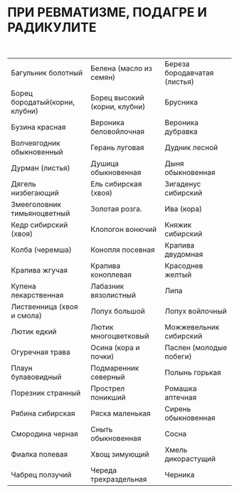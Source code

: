# ПРИ РЕВМАТИЗМЕ, ПОДАГРЕ И РАДИКУЛИТЕ

 

|                                |                               |                              |
|--------------------------------|-------------------------------|------------------------------|
| Багульник болотный             | Белена (масло из семян)       | Береза бородавчатая (листья) |
| Борец бородатый(корни, клубни) | Борец высокий (корни, клубни) | Брусника                     |
| Бузина красная                 | Вероника беловойлочная        | Вероника дубравка            |
| Волчеягодник обыкновенный      | Герань луговая                | Дудник лесной                |
| Дурман (листья)                | Душица обыкновенная           | Дыня обыкновенная            |
| Дягель низбегающий             | Ель сибирская (хвоя)          | Зигаденус сибирский          |
| Змееголовник тимьяноцветный    | Золотая розга.                | Ива (кора)                   |
| Кедр сибирский (хвоя)          | Клопогон вонючий              | Княжик сибирский             |
| Колба (черемша)                | Конопля посевная              | Крапива двудомная            |
| Крапива жгучая                 | Крапива коноплевая            | Красоднев желтый             |
| Купена лекарственная           | Лабазник вязолистный          | Липа                         |
| Лиственница (хвоя и смола)     | Лопух большой                 | Лопух войлочный              |
| Лютик едкий                    | Лютик многоцветковый          | Можжевельник сибирский       |
| Огуречная трава                | Осина (кора и почки)          | Паслен (молодые побеги)      |
| Плаун булавовидный             | Подмаренник северный          | Полынь горькая               |
| Порезник странный              | Прострел поникший             | Ромашка аптечная             |
| Рябина сибирская               | Ряска маленькая               | Сирень обыкновенная          |
| Смородина черная               | Сныть обыкновенная            | Сосна                        |
| Фиалка полевая                 | Хвощ зимующий                 | Хмель дикорастущий           |
| Чабрец ползучий                | Череда трехраздельная         | Черника                      |

 
